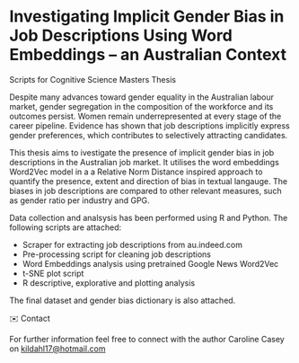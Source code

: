 # Investigating Implicit Gender Bias in Job Descriptions Using Word Embeddings – an Australian Context  

Scripts for Cognitive Science Masters Thesis

Despite many advances toward gender equality in the Australian labour market, gender segregation in the composition of the workforce and its outcomes persist. Women remain underrepresented at every stage of the career pipeline. Evidence has shown that job descriptions implicitly express gender preferences, which contributes to selectively attracting candidates.

This thesis aims to ivestigate the presence of implicit gender bias in job descriptions in the Australian job market. It utilises the word embeddings Word2Vec model in a a Relative Norm Distance inspired approach to quantify the presence, extent and direction of bias in textual langauge. The biases in job descriptions are compared to other relevant measures, such as gender ratio per industry and GPG. 

Data collection and analsysis has been performed using R and Python. The following scripts are attached: 
- Scraper for extracting job descriptions from au.indeed.com
- Pre-processing script for cleaning job descriptions 
- Word Embeddings analysis using pretrained Google News Word2Vec
- t-SNE plot script 
- R descriptive, explorative and plotting analysis 

The final dataset and gender bias dictionary is also attached. 

✉️ Contact

For further information feel free to connect with the author Caroline Casey on kildahl17@hotmail.com
